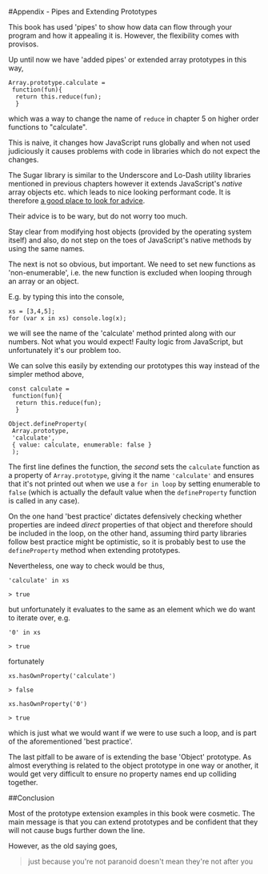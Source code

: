 #Appendix - Pipes and Extending Prototypes

This book has used 'pipes' to show how data can flow through your program and how it appealing it is. However, the flexibility comes with provisos.

Up until now we have 'added pipes' or extended array prototypes in this way,

~~~~~~~~
Array.prototype.calculate =
 function(fun){
  return this.reduce(fun);
  }
~~~~~~~~

which was a way to change the name of `reduce` in chapter 5 on higher order functions to "calculate".

This is naive, it changes how JavaScript runs globally and when not used judiciously it causes problems with code in libraries which do not expect the changes.

The Sugar library is similar to the Underscore and Lo-Dash utility libraries mentioned in previous chapters however it extends JavaScript's *native* array objects etc. which leads to nice looking performant code. It is therefore [a good place to look for advice](http://sugarjs.com/native).

Their advice is to be wary, but do not worry too much.

Stay clear from modifying host objects (provided by the operating system itself) and also, do not step on the toes of JavaScript's native methods by using the same names.

The next is not so obvious, but important. We need to set new functions as 'non-enumerable', i.e. the new function is excluded when looping through an array or an object.

E.g. by typing this into the console,

~~~~~~~~
xs = [3,4,5];
for (var x in xs) console.log(x);
~~~~~~~~

we will see the name of the 'calculate' method printed along with our numbers. Not what you would expect! Faulty logic from JavaScript, but unfortunately it's our problem too.

We can solve this easily by extending our prototypes this way instead of the simpler method above,

~~~~~~~~
const calculate =
 function(fun){
  return this.reduce(fun);
  }
~~~~~~~~

~~~~~~~~
Object.defineProperty(
 Array.prototype,
 'calculate',
 { value: calculate, enumerable: false }
 );
~~~~~~~~

The first line defines the function, the *second* sets the `calculate` function as a property of `Array.prototype`, giving it the name `'calculate'` and ensures that it's not printed out when we use a `for in loop` by setting enumerable to `false` (which is actually the default value when the `defineProperty` function is called in any case).

On the one hand 'best practice' dictates defensively checking whether properties are indeed *direct* properties of that object and therefore should be included in the loop, on the other hand, assuming third party libraries follow best practice might be optimistic, so it is probably best to use the `defineProperty` method when extending prototypes.

Nevertheless, one way to check would be thus,

`'calculate' in xs`

`> true`

but unfortunately it evaluates to the same as an element which we do want to iterate over, e.g.

`'0' in xs`

`> true`

fortunately

`xs.hasOwnProperty('calculate')`

`> false`

`xs.hasOwnProperty('0')`

`> true`

which is just what we would want if we were to use such a loop, and is part of the aforementioned 'best practice'.

The last pitfall to be aware of is extending the base 'Object' prototype. As almost everything is related to the object prototype in one way or another, it would get very difficult to ensure no property names end up colliding together.

##Conclusion

Most of the prototype extension examples in this book were cosmetic. The main message is that you can extend prototypes and be confident that they will not cause bugs further down the line.

However, as the old saying goes,

>just because you're not paranoid doesn't mean they're not after you
